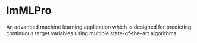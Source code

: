 # ImMLPro
An advanced machine learning application which is designed for predicting continuous target variables using multiple state-of-the-art algorithms
